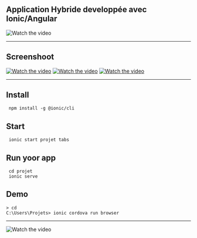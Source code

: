 ## Application Hybride developpée avec Ionic/Angular
![Watch the video](./ressourcesRD/ionioc2.webp)

***

## Screenshoot

[![Watch the video](https://zupimages.net/up/21/53/ppkm.png)](https://vimeo.com/496361146)
[![Watch the video](https://zupimages.net/up/21/53/64h7.png)](https://vimeo.com/496361146)
[![Watch the video](https://zupimages.net/up/21/53/rdbu.png)](https://vimeo.com/496361146)

***
## Install
     npm install -g @ionic/cli
## Start
     ionic start projet tabs
## Run yoor app
     cd projet
     ionic serve
## Demo
    > cd 
    C:\Users\Projets> ionic cordova run browser
  ***



![Watch the video](./ressourcesRD/ionic_meditation.webp)